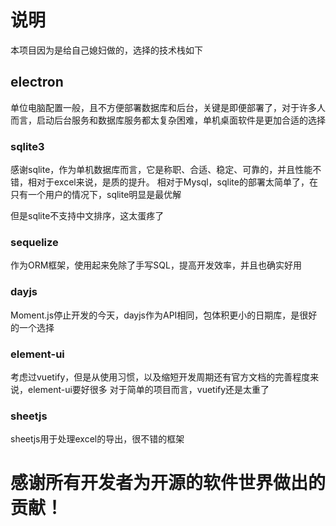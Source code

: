 # 说明

本项目因为是给自己媳妇做的，选择的技术栈如下

## electron

单位电脑配置一般，且不方便部署数据库和后台，关键是即便部署了，对于许多人而言，启动后台服务和数据库服务都太复杂困难，单机桌面软件是更加合适的选择

### sqlite3

感谢sqlite，作为单机数据库而言，它是称职、合适、稳定、可靠的，并且性能不错，相对于excel来说，是质的提升。
相对于Mysql，sqlite的部署太简单了，在只有一个用户的情况下，sqlite明显是最优解

但是sqlite不支持中文排序，这太蛋疼了

### sequelize

作为ORM框架，使用起来免除了手写SQL，提高开发效率，并且也确实好用

### dayjs

Moment.js停止开发的今天，dayjs作为API相同，包体积更小的日期库，是很好的一个选择

### element-ui

考虑过vuetify，但是从使用习惯，以及缩短开发周期还有官方文档的完善程度来说，element-ui要好很多
对于简单的项目而言，vuetify还是太重了

### sheetjs

sheetjs用于处理excel的导出，很不错的框架


# 感谢所有开发者为开源的软件世界做出的贡献！
